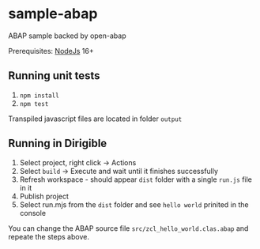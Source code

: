 # sample-abap
ABAP sample backed by open-abap

Prerequisites: [NodeJs](https://nodejs.org/) 16+

## Running unit tests
1. `npm install`
2. `npm test`

Transpiled javascript files are located in folder `output`

## Running in Dirigible
1. Select project, right click -> Actions
2. Select `build` -> Execute and wait until it finishes successfully
3. Refresh workspace - should appear `dist` folder with a single `run.js` file in it
4. Publish project
5. Select run.mjs from the `dist` folder and see `hello world` prinited in the console

You can change the ABAP source file `src/zcl_hello_world.clas.abap` and repeate the steps above.
